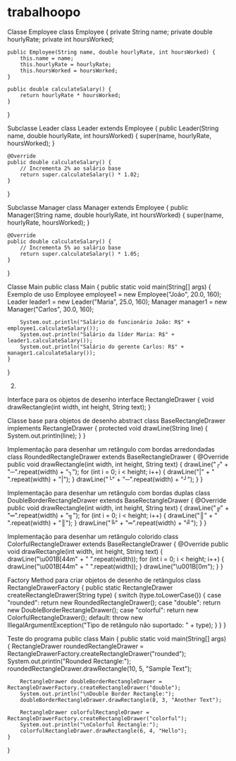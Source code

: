 # trabalhoopo

 Classe Employee
class Employee {
    private String name;
    private double hourlyRate;
    private int hoursWorked;
    
    public Employee(String name, double hourlyRate, int hoursWorked) {
        this.name = name;
        this.hourlyRate = hourlyRate;
        this.hoursWorked = hoursWorked;
    }
    
    public double calculateSalary() {
        return hourlyRate * hoursWorked;
    }
}

 Subclasse Leader
class Leader extends Employee {
    public Leader(String name, double hourlyRate, int hoursWorked) {
        super(name, hourlyRate, hoursWorked);
    }
    
    @Override
    public double calculateSalary() {
        // Incrementa 2% ao salário base
        return super.calculateSalary() * 1.02;
    }
}

 Subclasse Manager
class Manager extends Employee {
    public Manager(String name, double hourlyRate, int hoursWorked) {
        super(name, hourlyRate, hoursWorked);
    }
    
    @Override
    public double calculateSalary() {
        // Incrementa 5% ao salário base
        return super.calculateSalary() * 1.05;
    }
}

 Classe Main
public class Main {
    public static void main(String[] args) {
         Exemplo de uso
        Employee employee1 = new Employee("João", 20.0, 160);
        Leader leader1 = new Leader("Maria", 25.0, 160);
        Manager manager1 = new Manager("Carlos", 30.0, 160);
        
        System.out.println("Salário do funcionário João: R$" + employee1.calculateSalary());
        System.out.println("Salário da líder Maria: R$" + leader1.calculateSalary());
        System.out.println("Salário do gerente Carlos: R$" + manager1.calculateSalary());
    }
}

2. 

 Interface para os objetos de desenho
interface RectangleDrawer {
    void drawRectangle(int width, int height, String text);
}

 Classe base para objetos de desenho
abstract class BaseRectangleDrawer implements RectangleDrawer {
    protected void drawLine(String line) {
        System.out.println(line);
    }
}

 Implementação para desenhar um retângulo com bordas arredondadas
class RoundedRectangleDrawer extends BaseRectangleDrawer {
    @Override
    public void drawRectangle(int width, int height, String text) {
        drawLine("╭" + "─".repeat(width) + "╮");
        for (int i = 0; i < height; i++) {
            drawLine("|" + " ".repeat(width) + "|");
        }
        drawLine("╰" + "─".repeat(width) + "╯");
    }
}

 Implementação para desenhar um retângulo com bordas duplas
class DoubleBorderRectangleDrawer extends BaseRectangleDrawer {
    @Override
    public void drawRectangle(int width, int height, String text) {
        drawLine("╔" + "═".repeat(width) + "╗");
        for (int i = 0; i < height; i++) {
            drawLine("║" + " ".repeat(width) + "║");
        }
        drawLine("╚" + "═".repeat(width) + "╝");
    }
}

 Implementação para desenhar um retângulo colorido
class ColorfulRectangleDrawer extends BaseRectangleDrawer {
    @Override
    public void drawRectangle(int width, int height, String text) {
        drawLine("\u001B[44m" + " ".repeat(width));
        for (int i = 0; i < height; i++) {
            drawLine("\u001B[44m" + " ".repeat(width));
        }
        drawLine("\u001B[0m");
    }
}

 Factory Method para criar objetos de desenho de retângulos
class RectangleDrawerFactory {
    public static RectangleDrawer createRectangleDrawer(String type) {
        switch (type.toLowerCase()) {
            case "rounded":
                return new RoundedRectangleDrawer();
            case "double":
                return new DoubleBorderRectangleDrawer();
            case "colorful":
                return new ColorfulRectangleDrawer();
            default:
                throw new IllegalArgumentException("Tipo de retângulo não suportado: " + type);
        }
    }
}

 Teste do programa
public class Main {
    public static void main(String[] args) {
        RectangleDrawer roundedRectangleDrawer = RectangleDrawerFactory.createRectangleDrawer("rounded");
        System.out.println("Rounded Rectangle:");
        roundedRectangleDrawer.drawRectangle(10, 5, "Sample Text");

        RectangleDrawer doubleBorderRectangleDrawer = RectangleDrawerFactory.createRectangleDrawer("double");
        System.out.println("\nDouble Border Rectangle:");
        doubleBorderRectangleDrawer.drawRectangle(8, 3, "Another Text");

        RectangleDrawer colorfulRectangleDrawer = RectangleDrawerFactory.createRectangleDrawer("colorful");
        System.out.println("\nColorful Rectangle:");
        colorfulRectangleDrawer.drawRectangle(6, 4, "Hello");
    }
}


